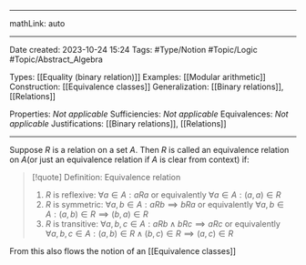 
---

mathLink: auto

---
Date created: 2023-10-24 15:24
Tags: #Type/Notion   #Topic/Logic #Topic/Abstract_Algebra 

Types: [[Equality (binary relation)]] 
Examples: [[Modular arithmetic]]
Construction: [[Equivalence classes]]
Generalization: [[Binary relations]], [[Relations]]

Properties: _Not applicable_
Sufficiencies: _Not applicable_
Equivalences: _Not applicable_
Justifications: [[Binary relations]], [[Relations]]

---  

Suppose $R$ is a relation on a set $A$. Then $R$ is called an equivalence relation on $A$(or just an equivalence relation if $A$ is clear from context) if:

> [!quote] Definition: Equivalence relation
> 1. $R$ is reflexive: $\forall a\in A: aRa$ or equivalently $\forall a\in A: (a,a)\in R$
> 2. $R$ is symmetric: $\forall a,b\in A: aRb\implies bRa$ or equivalently $\forall a,b\in A: (a,b)\in R\implies (b,a)\in R$
> 3. $R$ is transitive: $\forall a,b,c\in A: aRb\land bRc\implies aRc$ or equivalently $\forall a,b,c\in A: (a,b)\in R\land (b,c)\in R\implies (a,c)\in R$

From this also flows the notion of an [[Equivalence classes]]
